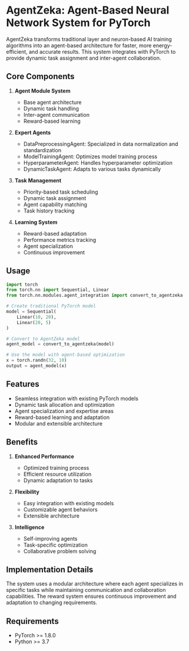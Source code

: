 # AgentZeka: Agent-Based Neural Network System for PyTorch

AgentZeka transforms traditional layer and neuron-based AI training algorithms into an agent-based architecture for faster, more energy-efficient, and accurate results. This system integrates with PyTorch to provide dynamic task assignment and inter-agent collaboration.

## Core Components

1. **Agent Module System**
   - Base agent architecture
   - Dynamic task handling
   - Inter-agent communication
   - Reward-based learning

2. **Expert Agents**
   - DataPreprocessingAgent: Specialized in data normalization and standardization
   - ModelTrainingAgent: Optimizes model training process
   - HyperparameterAgent: Handles hyperparameter optimization
   - DynamicTaskAgent: Adapts to various tasks dynamically

3. **Task Management**
   - Priority-based task scheduling
   - Dynamic task assignment
   - Agent capability matching
   - Task history tracking

4. **Learning System**
   - Reward-based adaptation
   - Performance metrics tracking
   - Agent specialization
   - Continuous improvement

## Usage

```python
import torch
from torch.nn import Sequential, Linear
from torch.nn.modules.agent_integration import convert_to_agentzeka

# Create traditional PyTorch model
model = Sequential(
	Linear(10, 20),
	Linear(20, 5)
)

# Convert to AgentZeka model
agent_model = convert_to_agentzeka(model)

# Use the model with agent-based optimization
x = torch.randn(32, 10)
output = agent_model(x)
```

## Features

- Seamless integration with existing PyTorch models
- Dynamic task allocation and optimization
- Agent specialization and expertise areas
- Reward-based learning and adaptation
- Modular and extensible architecture

## Benefits

1. **Enhanced Performance**
   - Optimized training process
   - Efficient resource utilization
   - Dynamic adaptation to tasks

2. **Flexibility**
   - Easy integration with existing models
   - Customizable agent behaviors
   - Extensible architecture

3. **Intelligence**
   - Self-improving agents
   - Task-specific optimization
   - Collaborative problem solving

## Implementation Details

The system uses a modular architecture where each agent specializes in specific tasks while maintaining communication and collaboration capabilities. The reward system ensures continuous improvement and adaptation to changing requirements.

## Requirements

- PyTorch >= 1.8.0
- Python >= 3.7